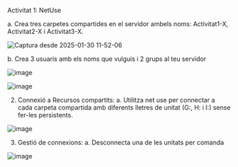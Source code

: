 Activitat 1: NetUse


a. Crea tres carpetes compartides en el servidor ambels noms:
Activitat1-X, Activitat2-X i Activitat3-X.

![Captura desde 2025-01-30 11-52-06](https://github.com/user-attachments/assets/09f27de6-e1f0-4de3-a8fc-76d2cc07ff96)


b. Crea 3 usuaris amb els noms que vulguis i 2 grups al teu servidor


![image](https://github.com/user-attachments/assets/89b912fd-0809-46cb-a724-7673a10667a0)


![image](https://github.com/user-attachments/assets/2439f42b-d85a-4f40-a4e3-d531182b9d60)


2. Connexió a Recursos compartits:
a. Utilitza net use per connectar a cada carpeta compartida amb
diferents lletres de unitat (G:, H: i I:) sense fer-les persistents.

![image](https://github.com/user-attachments/assets/df1b209d-2f56-4832-8602-b0c38e1cc21b)

3. Gestió de connexions:
a. Desconnecta una de les unitats per comanda


![image](https://github.com/user-attachments/assets/7fdaa1b4-44f0-4b51-bbb0-2226ae2fdc1d)




